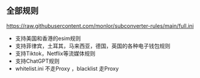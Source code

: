 ## 全部规则

https://raw.githubusercontent.com/monlor/subconverter-rules/main/full.ini

* 支持美国和香港的esim规则
* 支持菲律宾，土耳其，马来西亚，德国，英国的各种电子钱包规则
* 支持Tiktok，Netflix等流媒体规则
* 支持ChatGPT规则
* whitelist.ini 不走Proxy ，blacklist  走Proxy